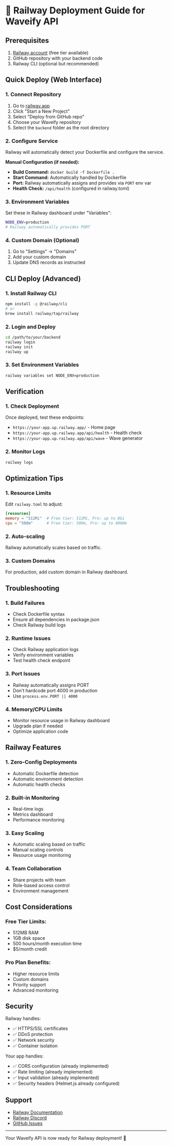 # 🚂 Railway Deployment Guide for Waveify API

## Prerequisites
1. [Railway account](https://railway.app) (free tier available)
2. GitHub repository with your backend code
3. Railway CLI (optional but recommended)

## Quick Deploy (Web Interface)

### 1. Connect Repository
1. Go to [railway.app](https://railway.app)
2. Click "Start a New Project"
3. Select "Deploy from GitHub repo"
4. Choose your Waveify repository
5. Select the `backend` folder as the root directory

### 2. Configure Service
Railway will automatically detect your Dockerfile and configure the service.

**Manual Configuration (if needed):**
- **Build Command:** `docker build -f Dockerfile .`
- **Start Command:** Automatically handled by Dockerfile
- **Port:** Railway automatically assigns and provides via `PORT` env var
- **Health Check:** `/api/health` (configured in railway.toml)

### 3. Environment Variables
Set these in Railway dashboard under "Variables":
```bash
NODE_ENV=production
# Railway automatically provides PORT
```

### 4. Custom Domain (Optional)
1. Go to "Settings" → "Domains"
2. Add your custom domain
3. Update DNS records as instructed

## CLI Deploy (Advanced)

### 1. Install Railway CLI
```bash
npm install -g @railway/cli
# or
brew install railway/tap/railway
```

### 2. Login and Deploy
```bash
cd /path/to/your/backend
railway login
railway init
railway up
```

### 3. Set Environment Variables
```bash
railway variables set NODE_ENV=production
```

## Verification

### 1. Check Deployment
Once deployed, test these endpoints:
- `https://your-app.up.railway.app/` - Home page
- `https://your-app.up.railway.app/api/health` - Health check
- `https://your-app.up.railway.app/api/wave` - Wave generator

### 2. Monitor Logs
```bash
railway logs
```

## Optimization Tips

### 1. Resource Limits
Edit `railway.toml` to adjust:
```toml
[resources]
memory = "512Mi"  # Free tier: 512Mi, Pro: up to 8Gi
cpu = "500m"      # Free tier: 500m, Pro: up to 4000m
```

### 2. Auto-scaling
Railway automatically scales based on traffic.

### 3. Custom Domains
For production, add custom domain in Railway dashboard.

## Troubleshooting

### 1. Build Failures
- Check Dockerfile syntax
- Ensure all dependencies in package.json
- Check Railway build logs

### 2. Runtime Issues
- Check Railway application logs
- Verify environment variables
- Test health check endpoint

### 3. Port Issues
- Railway automatically assigns PORT
- Don't hardcode port 4000 in production
- Use `process.env.PORT || 4000`

### 4. Memory/CPU Limits
- Monitor resource usage in Railway dashboard
- Upgrade plan if needed
- Optimize application code

## Railway Features

### 1. Zero-Config Deployments
- Automatic Dockerfile detection
- Automatic environment detection
- Automatic health checks

### 2. Built-in Monitoring
- Real-time logs
- Metrics dashboard
- Performance monitoring

### 3. Easy Scaling
- Automatic scaling based on traffic
- Manual scaling controls
- Resource usage monitoring

### 4. Team Collaboration
- Share projects with team
- Role-based access control
- Environment management

## Cost Considerations

### Free Tier Limits:
- 512MB RAM
- 1GB disk space
- 500 hours/month execution time
- $5/month credit

### Pro Plan Benefits:
- Higher resource limits
- Custom domains
- Priority support
- Advanced monitoring

## Security

Railway handles:
- ✅ HTTPS/SSL certificates
- ✅ DDoS protection
- ✅ Network security
- ✅ Container isolation

Your app handles:
- ✅ CORS configuration (already implemented)
- ✅ Rate limiting (already implemented)
- ✅ Input validation (already implemented)
- ✅ Security headers (Helmet.js already configured)

## Support

- [Railway Documentation](https://docs.railway.app)
- [Railway Discord](https://discord.gg/railway)
- [GitHub Issues](https://github.com/railwayapp/railway-issues)

---

Your Waveify API is now ready for Railway deployment! 🚀
